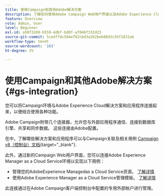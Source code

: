 ```yaml
---
title: 使用Campaign和其他Adobe解决方案
description: 了解如何使用Adobe Campaign Web用户界面以及Adobe Experience Cloud解决方案和应用程序
feature: Overview
role: Admin, User
level: Beginner
exl-id: a50f3269-b559-4dbf-bd8f-af046f332d23
source-git-commit: 5cedffdc504ef82cbd3a262beb80d3c55f2831ab
workflow-type: tm+mt
source-wordcount: '163'
ht-degree: 2%

---
```


# 使用Campaign和其他Adobe解决方案 {#gs-integration}

您可以将Campaign环境与Adobe Experience Cloud解决方案和应用程序连接起来，以便结合使用各种功能。

Adobe Campaign附带几个连接器，允许您与外部应用程序通信、连接到数据库引擎、共享和同步数据。 这些连接由Adobe配置。

在中，了解哪些解决方案和应用程序可以与Campaign关联及相关用例 [Campaign v8（控制台）文档](https://experienceleague.adobe.com/docs/campaign/campaign-v8/connect/integration.html){target="_blank"}.

此外，通过新的Campaign Web用户界面，您可以连接Adobe Experience Manager as a Cloud Service环境以实现以下用例：

* 管理您的AdobeExperience Managedas a Cloud Service资源。 [了解详情](aem-assets.md)
* 使用Adobe Experience Manager as a Cloud Service管理模板。 [了解详情](aem-content.md)

此连接通过在Adobe Campaign客户端控制台中配置的专用外部帐户进行管理。
